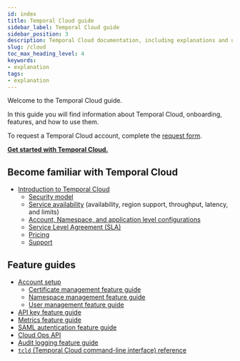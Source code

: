 ```yaml
---
id: index
title: Temporal Cloud guide
sidebar_label: Temporal Cloud guide
sidebar_position: 3
description: Temporal Cloud documentation, including explanations and usage.
slug: /cloud
toc_max_heading_level: 4
keywords:
- explanation
tags:
- explanation
---
```


<!-- THIS FILE IS GENERATED. DO NOT EDIT THIS FILE DIRECTLY -->

Welcome to the Temporal Cloud guide.

In this guide you will find information about Temporal Cloud, onboarding, features, and how to use them.

To request a Temporal Cloud account, complete the [request form](https://pages.temporal.io/cloud-request-access).

**[Get started with Temporal Cloud.](/cloud/get-started#)**

## Become familiar with Temporal Cloud

- [Introduction to Temporal Cloud](/cloud/introduction)
  - [Security model](/cloud/security#)
  - [Service availability](/cloud/service-availability#) (availability, region support, throughput, latency, and limits)
  - [Account, Namespace, and application level configurations](/cloud/configuration)
  - [Service Level Agreement (SLA)](/cloud/sla#)
  - [Pricing](/cloud/pricing)
  - [Support](/cloud/support)

## Feature guides

- [Account setup](/cloud/account-setup)
  - [Certificate management feature guide](/cloud/certificates)
  - [Namespace management feature guide](/cloud/namespaces)
  - [User management feature guide](/cloud/users)
- [API key feature guide](/cloud/api-keys#)
- [Metrics feature guide](/cloud/metrics)
- [SAML autentication feature guide](/cloud/saml)
- [Cloud Ops API](/ops#)
- [Audit logging feature guide](/cloud/audit-logging)
- [`tcld` (Temporal Cloud command-line interface) reference](/cloud/tcld)

